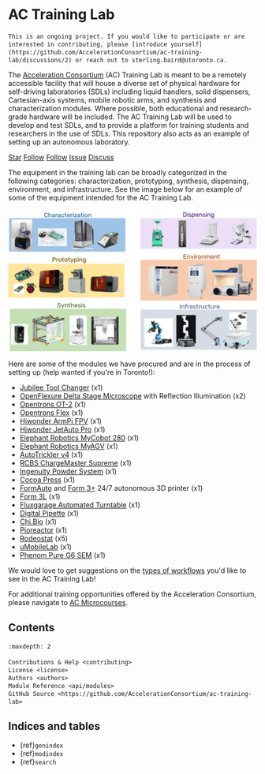 # AC Training Lab

```{warning}
This is an ongoing project. If you would like to participate or are interested in contributing, please [introduce yourself](https://github.com/AccelerationConsortium/ac-training-lab/discussions/2) or reach out to sterling.baird@utoronto.ca.
```

The [Acceleration Consortium](https://github.com/AccelerationConsortium) (AC)
Training Lab is meant to be a remotely accessible facility that will house a
diverse set of physical hardware for self-driving laboratories (SDLs) including
liquid handlers, solid dispensers, Cartesian-axis systems, mobile robotic arms,
and synthesis and characterization modules. Where possible, both educational and
research-grade hardware will be included. The AC Training Lab will be used to
develop and test SDLs, and to provide a platform for training students and
researchers in the use of SDLs. This repository also acts as an example of
setting up an autonomous laboratory.

<a class="github-button" href="https://github.com/AccelerationConsortium/ac-training-lab"
data-icon="octicon-star" data-size="large" data-show-count="true" aria-label="Star
AccelerationConsortium/ac-training-lab on GitHub">Star</a>
<a class="github-button"
href="https://github.com/AccelerationConsortium" data-size="large" data-show-count="true"
aria-label="Follow @AccelerationConsortium on GitHub">Follow</a>
<a class="github-button"
href="https://github.com/sgbaird" data-size="large" data-show-count="true"
aria-label="Follow @sgbaird on GitHub">Follow</a>
<a class="github-button" href="https://github.com/AccelerationConsortium/ac-training-lab/issues"
data-icon="octicon-issue-opened" data-size="large" data-show-count="true"
aria-label="Issue AccelerationConsortium/ac-training-lab on GitHub">Issue</a>
<a class="github-button" href="https://github.com/AccelerationConsortium/ac-training-lab/discussions" data-icon="octicon-comment-discussion" data-size="large" aria-label="Discuss AccelerationConsortium/ac-training-lab on GitHub">Discuss</a>

The equipment in the training lab can be broadly categorized in the following
categories: characterization, prototyping, synthesis, dispensing, environment,
and infrastructure. See the image below for an example of some of the equipment
intended for the AC Training Lab.

![training lab categories](training-lab-categories.png)

Here are some of the modules we have procured and are in the process of setting up (help wanted if you're in Toronto!):
- [Jubilee Tool Changer](https://jubilee3d.com/index.php?title=Main_Page) (x1)
- [OpenFlexure Delta Stage Microscope](https://openflexure.org/projects/deltastage/) with Reflection Illumination (x2)
- [Opentrons OT-2](https://opentrons.com/products/robots/ot-2/) (x1)
- [Opentrons Flex](https://opentrons.com/products/flex/) (x1)
- [Hiwonder ArmPi FPV](https://www.hiwonder.com/products/armpi?_pos=4&_sid=a9741a308&_ss=r) (x1)
- [Hiwonder JetAuto Pro](https://www.hiwonder.com/products/jetauto-pro?variant=40040875229271) (x1)
- [Elephant Robotics MyCobot 280](https://shop.elephantrobotics.com/en-ca/collections/mycobot/products/mycobot-pi-worlds-smallest-and-lightest-six-axis-collaborative-robot) (x1)
- [Elephant Robotics MyAGV](https://shop.elephantrobotics.com/en-ca/collections/myagv/products/myagv-2023-pi?variant=47262714069304) (x1)
- [AutoTrickler v4](https://autotrickler.com/pages/autotrickler-v4) (x1)
- [RCBS ChargeMaster Supreme](https://www.rcbs.com/priming-and-powder-charging/powder-dispensers-and-scales/chargemaster-supreme-electronic-powder-dispenser/16-98943.html) (x1)
- [Ingenuity Powder System](https://ingenuityprecision.com/product/ingenuity-powder-system/) (x1)
- [Cocoa Press](https://cocoapress.com/en-ca) (x1)
- [FormAuto](https://formlabs.com/3d-printers/form-auto/) and [Form 3+](https://formlabs.com/3d-printers/form-3/) 24/7 autonomous 3D printer (x1)
- [Form 3L](https://formlabs.com/3d-printers/form-3l/) (x1)
- [Fluxgarage Automated Turntable](https://www.tindie.com/products/fluxgarage/turntable-for-stepper-motor-kit/) (x1)
- [Digital Pipette](https://github.com/ac-rad/digital-pipette) (x1)
- [Chi.Bio](https://chi.bio/) (x1)
- [Pioreactor](https://pioreactor.com/en-ca/products/pioreactor-20ml?variant=46559156469816) (x1)
- [Rodeostat](https://iorodeo.com/products/rodeostat) (x5)
- [uMobileLab](https://unitedrobotics.group/en/robots/umobilelab) (x1)
- [Phenom Pure G6 SEM](https://www.thermofisher.com/ca/en/home/electron-microscopy/products/desktop-scanning-electron-microscopes/phenom-pure.html) (x1)

We would love to get suggestions on the [types of workflows](https://github.com/AccelerationConsortium/ac-training-lab/discussions/3) you'd like to see in the AC Training Lab!

For additional training opportunities offered by the Acceleration Consortium, please navigate to [AC Microcourses](https://ac-microcourses.readthedocs.io/en/latest/).

## Contents

```{toctree}
:maxdepth: 2

Contributions & Help <contributing>
License <license>
Authors <authors>
Module Reference <api/modules>
GitHub Source <https://github.com/AccelerationConsortium/ac-training-lab>
```

## Indices and tables

* {ref}`genindex`
* {ref}`modindex`
* {ref}`search`

[Sphinx]: http://www.sphinx-doc.org/
[Markdown]: https://daringfireball.net/projects/markdown/
[reStructuredText]: http://www.sphinx-doc.org/en/master/usage/restructuredtext/basics.html
[MyST]: https://myst-parser.readthedocs.io/en/latest/

<script async defer src="https://buttons.github.io/buttons.js"></script>
